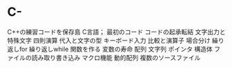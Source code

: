 # C-
C++の練習コードを保存島
C言語；
最初のコード
コードの起承転結
文字出力と特殊文字
四則演算
代入と文字の型
キーボード入力
比較と演算子
場合分け
繰り返しfor
繰り返しwhile
関数を作る
変数の寿命
配列
文字列
ポインタ
構造体
ファイルの読み取り書き込み
マクロ機能
動的配列
複数のソースファイル
